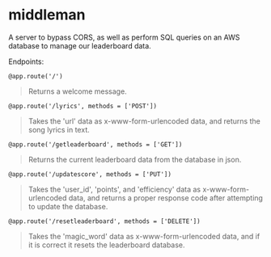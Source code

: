 # middleman

A server to bypass CORS, as well as perform SQL queries on an AWS database to manage our leaderboard data. 


Endpoints:

```@app.route('/')```
> Returns a welcome message.

```@app.route('/lyrics', methods = ['POST'])```
> Takes the 'url' data as x-www-form-urlencoded data, and returns the song lyrics in text.

```@app.route('/getleaderboard', methods = ['GET'])```
> Returns the current leaderboard data from the database in json.

```@app.route('/updatescore', methods = ['PUT'])```
> Takes the 'user_id', 'points', and 'efficiency' data as x-www-form-urlencoded data, and returns a proper response code after attempting to update the database. 

```@app.route('/resetleaderboard', methods = ['DELETE'])```
> Takes the 'magic_word' data as x-www-form-urlencoded data, and if it is correct it resets the leaderboard database.
